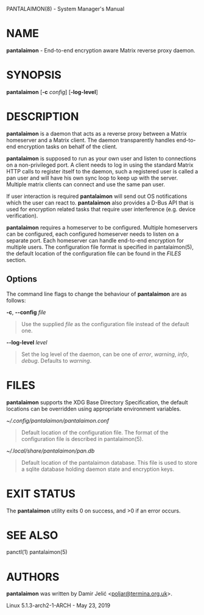 PANTALAIMON(8) - System Manager's Manual

# NAME

**pantalaimon** - End-to-end encryption aware Matrix reverse proxy daemon.

# SYNOPSIS

**pantalaimon**
\[**-c**&nbsp;*config*]
\[**-log-level**]

# DESCRIPTION

**pantalaimon**
is a daemon that acts as a reverse proxy between a Matrix homeserver and a
Matrix client. The daemon transparently handles end-to-end encryption tasks on
behalf of the client.

**pantalaimon**
is supposed to run as your own user and listen to connections on a
non-privileged port. A client needs to log in using the standard Matrix HTTP
calls to register itself to the daemon, such a registered user is called a pan
user and will have his own sync loop to keep up with the server. Multiple matrix
clients can connect and use the same pan user.

If user interaction is required
**pantalaimon**
will send out OS notifications which the user can react to.
**pantalaimon**
also provides a D-Bus API that is used for encryption related tasks that
require user interference (e.g. device verification).

**pantalaimon**
requires a homeserver to be configured. Multiple homeservers can be configured,
each configured homeserver needs to listen on a separate port. Each homeserver
can handle end-to-end encryption for multiple users. The configuration file
format is specified in
pantalaimon(5),
the default location of the configuration file can be found in the
*FILES*
section.

## Options

The command line flags to change the behaviour of
**pantalaimon**
are as follows:

**-c**, **--config** *file*

> Use the supplied
> *file*
> as the configuration file instead of the default one.

**--log-level** *level*

> Set the log level of the daemon, can be one of
> *error*,
> *warning*,
> *info*,
> *debug*.
> Defaults to
> *warning*.

# FILES

**pantalaimon**
supports the XDG Base Directory Specification, the default locations can be
overridden using appropriate environment variables.

*~/.config/pantalaimon/pantalaimon.conf*

> Default location of the configuration file.
> The format of the configuration file is described in
> pantalaimon(5).

*~/.local/share/pantalaimon/pan.db*

> Default location of the pantalaimon database.
> This file is used to store a sqlite database holding daemon state and encryption
> keys.

# EXIT STATUS

The **pantalaimon** utility exits&#160;0 on success, and&#160;&gt;0 if an error occurs.

# SEE ALSO

panctl(1)
pantalaimon(5)

# AUTHORS

**pantalaimon**
was written by
Damir Jeli&#263; &lt;[poljar@termina.org.uk](mailto:poljar@termina.org.uk)&gt;.

Linux 5.1.3-arch2-1-ARCH - May 23, 2019
